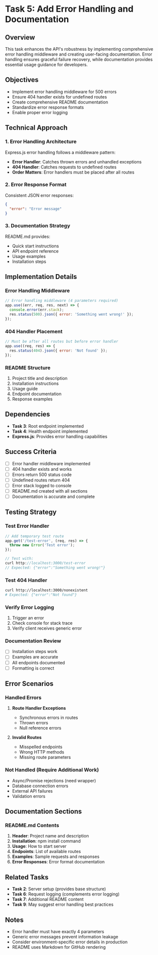 # Task 5: Add Error Handling and Documentation

## Overview
This task enhances the API's robustness by implementing comprehensive error handling middleware and creating user-facing documentation. Error handling ensures graceful failure recovery, while documentation provides essential usage guidance for developers.

## Objectives
- Implement error handling middleware for 500 errors
- Ensure 404 handler exists for undefined routes
- Create comprehensive README documentation
- Standardize error response formats
- Enable proper error logging

## Technical Approach

### 1. Error Handling Architecture
Express.js error handling follows a middleware pattern:
- **Error Handler**: Catches thrown errors and unhandled exceptions
- **404 Handler**: Catches requests to undefined routes
- **Order Matters**: Error handlers must be placed after all routes

### 2. Error Response Format
Consistent JSON error responses:
```json
{
  "error": "Error message"
}
```

### 3. Documentation Strategy
README.md provides:
- Quick start instructions
- API endpoint reference
- Usage examples
- Installation steps

## Implementation Details

### Error Handling Middleware
```javascript
// Error handling middleware (4 parameters required)
app.use((err, req, res, next) => {
  console.error(err.stack);
  res.status(500).json({ error: 'Something went wrong!' });
});
```

### 404 Handler Placement
```javascript
// Must be after all routes but before error handler
app.use((req, res) => {
  res.status(404).json({ error: 'Not found' });
});
```

### README Structure
1. Project title and description
2. Installation instructions
3. Usage guide
4. Endpoint documentation
5. Response examples

## Dependencies
- **Task 3**: Root endpoint implemented
- **Task 4**: Health endpoint implemented
- **Express.js**: Provides error handling capabilities

## Success Criteria
- [ ] Error handler middleware implemented
- [ ] 404 handler exists and works
- [ ] Errors return 500 status code
- [ ] Undefined routes return 404
- [ ] Error stack logged to console
- [ ] README.md created with all sections
- [ ] Documentation is accurate and complete

## Testing Strategy

### Test Error Handler
```javascript
// Add temporary test route
app.get('/test-error', (req, res) => {
  throw new Error('Test error');
});

// Test with:
curl http://localhost:3000/test-error
// Expected: {"error":"Something went wrong!"}
```

### Test 404 Handler
```bash
curl http://localhost:3000/nonexistent
# Expected: {"error":"Not found"}
```

### Verify Error Logging
1. Trigger an error
2. Check console for stack trace
3. Verify client receives generic error

### Documentation Review
- [ ] Installation steps work
- [ ] Examples are accurate
- [ ] All endpoints documented
- [ ] Formatting is correct

## Error Scenarios

### Handled Errors
1. **Route Handler Exceptions**
   - Synchronous errors in routes
   - Thrown errors
   - Null reference errors

2. **Invalid Routes**
   - Misspelled endpoints
   - Wrong HTTP methods
   - Missing route parameters

### Not Handled (Require Additional Work)
- Async/Promise rejections (need wrapper)
- Database connection errors
- External API failures
- Validation errors

## Documentation Sections

### README.md Contents
1. **Header**: Project name and description
2. **Installation**: npm install command
3. **Usage**: How to start server
4. **Endpoints**: List of available routes
5. **Examples**: Sample requests and responses
6. **Error Responses**: Error format documentation

## Related Tasks
- **Task 2**: Server setup (provides base structure)
- **Task 6**: Request logging (complements error logging)
- **Task 7**: Additional README content
- **Task 9**: May suggest error handling best practices

## Notes
- Error handler must have exactly 4 parameters
- Generic error messages prevent information leakage
- Consider environment-specific error details in production
- README uses Markdown for GitHub rendering